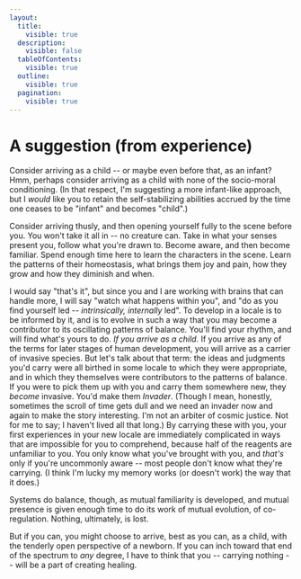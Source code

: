```yaml
---
layout:
  title:
    visible: true
  description:
    visible: false
  tableOfContents:
    visible: true
  outline:
    visible: true
  pagination:
    visible: true
---
```


# A suggestion (from experience)

Consider arriving as a child -- or maybe even before that, as an infant? Hmm, perhaps consider arriving as a child with none of the socio-moral conditioning. (In that respect, I'm suggesting a more infant-like approach, but I _would_ like you to retain the self-stabilizing abilities accrued by the time one ceases to be "infant" and becomes "child".)

Consider arriving thusly, and then opening yourself fully to the scene before you. You won't take it all in -- no creature can. Take in what your senses present you, follow what you're drawn to. Become aware, and then become familiar. Spend enough time here to learn the characters in the scene. Learn the patterns of their homeostasis, what brings them joy and pain, how they grow and how they diminish and when.

I would say "that's it", but since you and I are working with brains that can handle more, I will say "watch what happens within you", and "do as you find yourself led -- _intrinsically, internally_ led". To develop in a locale is to be informed by it, and is to evolve in such a way that you may become a contributor to its oscillating patterns of balance. You'll find your rhythm, and will find what's yours to do. _If you arrive as a child._ If you arrive as any of the terms for later stages of human development, you will arrive as a carrier of invasive species. But let's talk about that term: the ideas and judgments you'd carry were all birthed in some locale to which they were appropriate, and in which they themselves were contributors to the patterns of balance. If you were to pick them up with you and carry them somewhere new, they _become_ invasive. You'd make them _Invader_. (Though I mean, honestly, sometimes the scroll of time gets dull and we need an invader now and again to make the story interesting. I'm not an arbiter of cosmic justice. Not for me to say; I haven't lived all that long.) By carrying these with you, your first experiences in your new locale are immediately complicated in ways that are impossible for you to comprehend, because half of the reagents are unfamiliar to you. You only know what you've brought with you, and _that's_ only if you're uncommonly aware -- most people don't know what they're carrying. (I think I'm lucky my memory works (or doesn't work) the way that it does.)

Systems do balance, though, as mutual familiarity is developed, and mutual presence is given enough time to do its work of mutual evolution, of co-regulation. Nothing, ultimately, is lost.

But if you can, you might choose to arrive, best as you can, as a child, with the tenderly open perspective of a newborn. If you can inch toward that end of the spectrum to _any_ degree, I have to think that you -- carrying nothing -- will be a part of creating healing.
